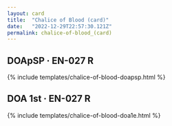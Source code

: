```yaml
---
layout: card
title:  "Chalice of Blood (card)"
date:   "2022-12-29T22:57:30.121Z"
permalink: chalice-of-blood_(card)
---
```


## DOApSP &middot; EN-027 R

{% include templates/chalice-of-blood-doapsp.html %}


## DOA 1st &middot; EN-027 R

{% include templates/chalice-of-blood-doa1e.html %}

